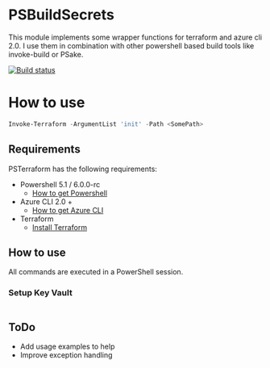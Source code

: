 # PSBuildSecrets
This module implements some wrapper functions for terraform and azure cli 2.0. I use them in combination with other powershell based build tools like invoke-build or PSake.

[![Build status](https://ci.appveyor.com/api/projects/status/o2q8w3iqi58ouuwy?svg=true)](https://ci.appveyor.com/project/synax/psterraform)


# How to use
```Powershell
Invoke-Terraform -ArgumentList 'init' -Path <SomePath>
```

## Requirements
PSTerraform has the following requirements:
- Powershell 5.1 / 6.0.0-rc
    - [How to get Powershell](https://github.com/PowerShell/PowerShell)
- Azure CLI 2.0 +
    - [How to get Azure CLI](https://docs.microsoft.com/en-us/cli/azure/install-azure-cli)
- Terraform
    - [Install Terraform](https://www.terraform.io/intro/getting-started/install.html)

## How to use
All commands are executed in a PowerShell session.
### Setup Key Vault

```Powershell

```

## ToDo
- Add usage examples to help
- Improve exception handling
